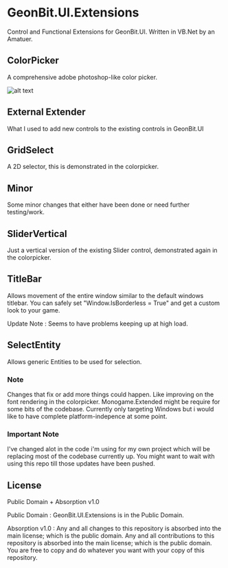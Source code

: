 # GeonBit.UI.Extensions
Control and Functional Extensions for GeonBit.UI. Written in VB.Net by an Amatuer.

## ColorPicker
A comprehensive adobe photoshop-like color picker.

![alt text][ColorPicker1]

[ColorPicker1]: https://github.com/VampireMonkey/GeonBit.UI.Extensions/blob/master/Demonstration%20-%20Colorpicker.png?raw=true

## External Extender
What I used to add new controls to the existing controls in GeonBit.UI

## GridSelect
A 2D selector, this is demonstrated in the colorpicker.

## Minor
Some minor changes that either have been done or need further testing/work.

## SliderVertical
Just a vertical version of the existing Slider control, demonstrated again in the colorpicker.

## TitleBar
Allows movement of the entire window similar to the default windows titlebar.
You can safely set "Window.IsBorderless = True" and get a custom look to your game.

Update Note : Seems to have problems keeping up at high load.

## SelectEntity
Allows generic Entities to be used for selection.

### Note
Changes that fix or add more things could happen.
Like improving on the font rendering in the colorpicker.
Monogame.Extended might be require for some bits of the codebase.
Currently only targeting Windows but i would like to have complete platform-indepence at some point.

### Important Note
I've changed alot in the code i'm using for my own project which will be replacing most of the codebase currently up.
You might want to wait with using this repo till those updates have been pushed.

## License
Public Domain + Absorption v1.0

Public Domain :
GeonBit.UI.Extensions is in the Public Domain.

Absorption v1.0 :
Any and all changes to this repository is absorbed into the main license; which is the public domain.
Any and all contributions to this repository is absorbed into the main license; which is the public domain.
You are free to copy and do whatever you want with your copy of this repository.